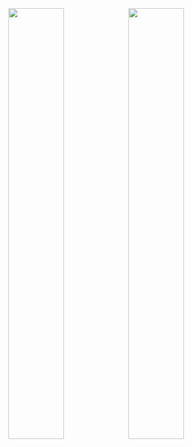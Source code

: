 <img align="left" width="47%" src="https://github-readme-stats.vercel.app/api?username=mazurmilosz000&show_icons=true&theme=radical" />
<img align="left" width="47%" src="https://github-readme-stats.vercel.app/api/top-langs/?username=mazurmilosz000&layout=compact" />

